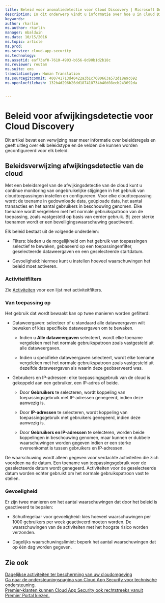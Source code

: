 ```yaml
---
title: Beleid voor anomaliedetectie voor Cloud Discovery | Microsoft Docs
description: In dit onderwerp vindt u informatie over hoe u in Cloud Discovery met beleidsregels voor anomaliedetectie kunt werken.
keywords: 
author: rkarlin
ms.author: rkarlin
manager: mbaldwin
ms.date: 10/15/2016
ms.topic: article
ms.prod: 
ms.service: cloud-app-security
ms.technology: 
ms.assetid: eaf73af0-7610-4903-b656-8d90b1d2b18c
ms.reviewer: reutam
ms.suite: ems
translationtype: Human Translation
ms.sourcegitcommit: 400741713d40422a3b1c7680663a572d18e9c692
ms.openlocfilehash: 132b4d296b26dd187418734b40d08ecb243692da


---
```


# <a name="cloud-discovery-anomaly-detection-policy"></a>Beleid voor afwijkingsdetectie voor Cloud Discovery
Dit artikel bevat een verwijzing naar meer informatie over beleidsregels en geeft uitleg over elk beleidstype en de velden die kunnen worden geconfigureerd voor elk beleid.  
  
## <a name="cloud-discovery-anomaly-detection-policy-reference"></a>Beleidsverwijzing afwijkingsdetectie van de cloud  
Met een beleidsregel van de afwijkingsdetectie van de cloud kunt u continue monitoring van ongebruikelijke stijgingen in het gebruik van cloudtoepassingen instellen en configureren. Voor elke cloudtoepassing wordt de toename in gedownloade data, geüploade data, het aantal transacties en het aantal gebruikers in beschouwing genomen. Elke toename wordt vergeleken met het normale gebruikspatroon van de toepassing, zoals vastgesteld op basis van eerder gebruik. Bij zeer sterke toenamen wordt er een beveiligingswaarschuwing geactiveerd.  
  
Elk beleid bestaat uit de volgende onderdelen:  
  
-   Filters: bieden u de mogelijkheid om het gebruik van toepassingen selectief te bewaken, gebaseerd op een toepassingenfilter, geselecteerde dataweergaven en een geselecteerde startdatum.  
  
-   Gevoeligheid: hiermee kunt u instellen hoeveel waarschuwingen het beleid moet activeren.  
  
### <a name="activity-filters"></a>Activiteitfilters  
Zie [Activiteiten](activity-filters.md) voor een lijst met activiteitfilters.  
  
### <a name="apply-to"></a>Van toepassing op  
Het gebruik dat wordt bewaakt kan op twee manieren worden gefilterd:  
  
-   Dataweergaven: selecteer of u standaard alle dataweergaven wilt bewaken of kies specifieke dataweergaven om te bewaken.  
  
    -   Indien u **Alle dataweergaven** selecteert, wordt elke toename vergeleken met het normale gebruikspatroon zoals vastgesteld uit alle dataweergaven.  
  
    -   Indien u specifieke dataweergaven selecteert, wordt elke toename vergeleken met het normale gebruikspatroon zoals vastgesteld uit dezelfde dataweergaven als waarin deze geobserveerd was.  
  
-   Gebruikers en IP-adressen: elke toepassingsgebruik van de cloud is gekoppeld aan een gebruiker, een IP-adres of beide.  
  
    -   Door **Gebruikers** te selecteren, wordt koppeling van toepassingsgebruik met IP-adressen genegeerd, indien deze aanwezig is.  
  
    -   Door **IP-adressen** te selecteren, wordt koppeling van toepassingsgebruik met gebruikers genegeerd, indien deze aanwezig is.  
  
    -   Door **Gebruikers en IP-adressen** te selecteren, worden beide koppelingen in beschouwing genomen, maar kunnen er dubbele waarschuwingen worden gegeven indien er een sterke overeenkomst is tussen gebruikers en IP-adressen.  
  
De waarschuwing wordt alleen gegeven voor verdachte activiteiten die zich voordoen na de datum. Een toename van toepassingsgebruik voor de geselecteerde datum wordt genegeerd. Activiteiten voor de geselecteerde datum worden echter gebruikt om het normale gebruikspatroon vast te stellen.  
  
### <a name="sensitivity"></a>Gevoeligheid  
Er zijn twee manieren om het aantal waarschuwingen dat door het beleid is geactiveerd te bepalen:  
  
-   Schuifregelaar voor gevoeligheid: kies hoeveel waarschuwingen per 1000 gebruikers per week geactiveerd moeten worden. De waarschuwingen van de activiteiten met het hoogste risico worden verzonden.  
  
-   Dagelijks waarschuwingslimiet: beperk het aantal waarschuwingen dat op één dag worden gegeven.  
  
## <a name="see-also"></a>Zie ook  
[Dagelijkse activiteiten ter bescherming van uw cloudomgeving](daily-activities-to-protect-your-cloud-environment.md)   
[Ga naar de ondersteuningspagina van Cloud App Security voor technische ondersteuning.](http://support.microsoft.com/oas/default.aspx?prid=16031)   
[Premier-klanten kunnen Cloud App Security ook rechtstreeks vanuit Premier Portal kiezen.](https://premier.microsoft.com/)  
  
  


<!--HONumber=Oct16_HO5-->


